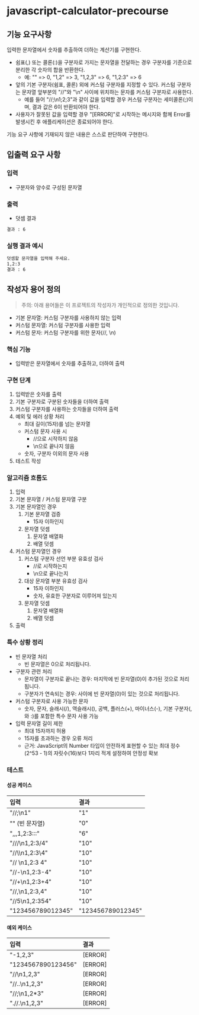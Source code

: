 # javascript-calculator-precourse

## 기능 요구사항

입력한 문자열에서 숫자를 추출하여 더하는 계산기를 구현한다.

- 쉼표(,) 또는 콜론(:)을 구분자로 가지는 문자열을 전달하는 경우 구분자를 기준으로 분리한 각 숫자의 합을 반환한다.
  - 예: "" => 0, "1,2" => 3, "1,2,3" => 6, "1,2:3" => 6
- 앞의 기본 구분자(쉼표, 콜론) 외에 커스텀 구분자를 지정할 수 있다. 커스텀 구분자는 문자열 앞부분의 "//"와 "\n" 사이에 위치하는 문자를 커스텀 구분자로 사용한다.
  - 예를 들어 "//;\n1;2;3"과 같이 값을 입력할 경우 커스텀 구분자는 세미콜론(;)이며, 결과 값은 6이 반환되어야 한다.
- 사용자가 잘못된 값을 입력할 경우 "[ERROR]"로 시작하는 메시지와 함께 Error를 발생시킨 후 애플리케이션은 종료되어야 한다.

기능 요구 사항에 기재되지 않은 내용은 스스로 판단하여 구현한다.

## 입출력 요구 사항

### 입력

- 구분자와 양수로 구성된 문자열

### 출력

- 덧셈 결과

```md
결과 : 6
```

### 실행 결과 예시

```md
덧셈할 문자열을 입력해 주세요.
1,2:3
결과 : 6
```

## 작성자 용어 정의

> 주의: 아래 용어들은 이 프로젝트의 작성자가 개인적으로 정의한 것입니다.

- 기본 문자열: 커스텀 구분자를 사용하지 않는 입력
- 커스텀 문자열: 커스텀 구분자를 사용한 입력
- 커스텀 문자: 커스텀 구분자를 위한 문자(//, \n)

### 핵심 기능

- 입력받은 문자열에서 숫자를 추출하고, 더하여 출력

### 구현 단계

1. 입력받은 숫자를 출력
2. 기본 구분자로 구분된 숫자들을 더하여 출력
3. 커스텀 구분자를 사용하는 숫자들을 더하여 출력
4. 예외 및 에러 상황 처리
    - 최대 길이(15자)를 넘는 문자열
    - 커스텀 문자 사용 시
        - //으로 시작하지 않음
        - \n으로 끝나지 않음
    - 숫자, 구분자 이외의 문자 사용
5. 테스트 작성

### 알고리즘 흐름도

1. 입력
2. 기본 문자열 / 커스텀 문자열 구분
3. 기본 문자열인 경우
    1. 기본 문자열 검증
        - 15자 이하인지
    2. 문자열 덧셈
        1. 문자열 배열화
        2. 배열 덧셈
4. 커스텀 문자열인 경우
    1. 커스텀 구분자 선언 부분 유효성 검사
        - //로 시작하는지
        - \n으로 끝나는지
    2. 대상 문자열 부분 유효성 검사
        - 15자 이하인지
        - 숫자, 유효한 구분자로 이루어져 있는지
    3. 문자열 덧셈
        1. 문자열 배열화
        2. 배열 덧셈
5. 출력

### 특수 상황 정리

- 빈 문자열 처리
  - 빈 문자열은 0으로 처리됩니다.
- 구분자 관련 처리
  - 문자열이 구분자로 끝나는 경우: 마지막에 빈 문자열(0)이 추가된 것으로 처리됩니다.
  - 구분자가 연속되는 경우: 사이에 빈 문자열(0)이 있는 것으로 처리됩니다.
- 커스텀 구분자로 사용 가능한 문자
  - 숫자, 문자, 슬래시(/), 역슬래시(\), 공백, 플러스(+), 마이너스(-), 기본 구분자(,와 :)를 포함한 특수 문자 사용 가능
- 입력 문자열 길이 제한
  - 최대 15자까지 허용
  - 15자를 초과하는 경우 오류 처리
  - 근거: JavaScript의 Number 타입이 안전하게 표현할 수 있는 최대 정수(2^53 - 1)의 자릿수(16)보다 1자리 적게 설정하여 안정성 확보

### 테스트

#### 성공 케이스

| 입력                  | 결과                 |
|:---------------------|:--------------------|
| "//;\\n1"            | "1"                 |
| "" (빈 문자열)         | "0"                 |
| ",,,1,2:3:::"        | "6"                 |
| "///\\n1,2:3/4"      | "10"                |
| "//\\\\n1,2:3\4"     | "10"                |
| "// \\n1,2:3 4"      | "10"                |
| "//-\\n1,2:3-4"      | "10"                |
| "//+\\n1,2:3+4"      | "10"                |
| "//,\\n1,2:3,4"      | "10"                |
| "//5\\n1,2:354"      | "10"                |
| "123456789012345"    | "123456789012345"   |

#### 예외 케이스

| 입력                  | 결과      |
|:---------------------|:---------|
| "-1,2,3"             | [ERROR]  |
| "1234567890123456"   | [ERROR]  |
| "//\\n1,2,3"         | [ERROR]  |
| "//..\\n1,2,3"       | [ERROR]  |
| "//;\\n1,2*3"        | [ERROR]  |
| ".//.\\n1,2,3"       | [ERROR]  |
